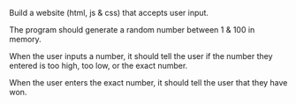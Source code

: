Build a website (html, js & css) that accepts user input.

The program should generate a random number between 1 & 100 in memory.

When the user inputs a number, it should tell the user if the number they entered is too high, too low, or the exact number.

When the user enters the exact number, it should tell the user that they have won.
